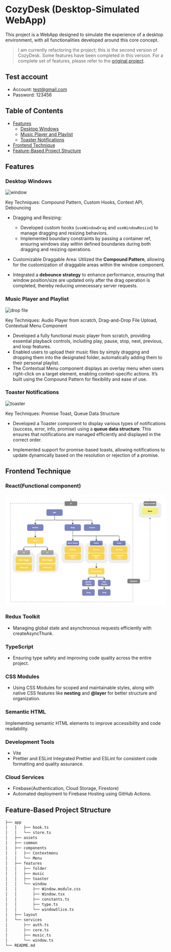 # CozyDesk (Desktop-Simulated WebApp)

This project is a WebApp designed to simulate the experience of a desktop environment, with all functionalities developed around this core concept.

> I am currently refactoring the project; this is the second version of CozyDesk. Some features have been completed in this version. For a complete set of features, please refer to the [original project](https://cozydesk-861ed.web.app/).

## Test account

- Account: test@gmail.com
- Password: 123456

## Table of Contents

- [Features](#features)
  - [Desktop Windows](#desktop-windows)
  - [Music Player and Playlist](#music-player-and-playlist)
   - [Toaster Notifications](#toaster-notifications)
- [Frontend Technique](#frontend-technique)
- [Feature-Based Project Structure](#feature-based-project-structure)


## Features
### Desktop Windows

![window](/public/readme/window.gif)

Key Techniques: Compound Pattern, Custom Hooks, Context API, Debouncing

- Dragging and Resizing: 
  - Developed custom hooks (`useWindowDrag` and `useWindowResize`) to manage dragging and resizing behaviors.
  - Implemented boundary constraints by passing a container ref, ensuring windows stay within defined boundaries during both dragging and resizing operations.

- Customizable Draggable Area:
Utilized the **Compound Pattern**, allowing for the customization of draggable areas within the window component.

- Integrated a **debounce strategy** to enhance performance, ensuring that window position/size are updated only after the drag operation is completed, thereby reducing unnecessary server requests.

### Music Player and Playlist

![drop file](/public/readme/dropfile.gif)

Key Techniques: Audio Player from scratch, Drag-and-Drop File Upload, Contextual Menu Component

- Developed a fully functional music player from scratch, providing essential playback controls, including play, pause, stop, next, previous, and loop features.
- Enabled users to upload their music files by simply dragging and dropping them into the designated folder, automatically adding them to their personal playlist.
- The Contextual Menu component displays an overlay menu when users right-click on a target element, enabling context-specific actions. It’s built using the Compound Pattern for flexibility and ease of use.


### Toaster Notifications


![toaster](/public/readme/toaster.gif)

Key Techniques: Promise Toast, Queue Data Structure

- Developed a Toaster component to display various types of notifications (success, error, info, promise) using a **queue data structure**. This ensures that notifications are managed efficiently and displayed in the correct order.

- Implemented support for promise-based toasts, allowing notifications to update dynamically based on the resolution or rejection of a promise.

## Frontend Technique
### React(Functional component)
![react component](/public/readme/react-component.png)

### Redux Toolkit
- Managing global state and asynchronous requests efficiently with createAsyncThunk.

### TypeScript
- Ensuring type safety and improving code quality across the entire project.

### CSS Modules
- Using CSS Modules for scoped and maintainable styles, along with native CSS features like **nesting** and **@layer** for better structure and organization.

### Semantic HTML
Implementing semantic HTML elements to improve accessibility and code readability.

### Development Tools
- Vite
- Prettier and ESLint
    Integrated Prettier and ESLint for consistent code formatting and quality assurance.

### Cloud Services
- Firebase(Authentication, Cloud Storage, Firestore)
- Automated deployment to Firebase Hosting using GitHub Actions.


## Feature-Based Project Structure

    ├── app
    │   │   ├── hook.ts
    │   │   └── store.ts
    │   ├── assets
    │   ├── common
    │   ├── components
    │   │   ├── Contextmenu
    │   │   └── Menu
    │   ├── features
    │   │   ├── folder
    │   │   ├── music
    │   │   ├── toaster
    │   │   └── window
    │   │       ├── Window.module.css
    │   │       ├── Window.tsx
    │   │       ├── constants.ts
    │   │       ├── type.ts
    │   │       └── windowSlice.ts
    │   ├── layout
    │   └── services
    │       ├── auth.ts
    │       ├── core.ts
    │       ├── music.ts
    │       └── window.ts
    └── README.md